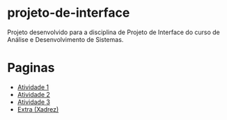 # projeto-de-interface
Projeto desenvolvido para a disciplina de Projeto de Interface do curso de Análise e Desenvolvimento de Sistemas.

# Paginas
- [Atividade 1](atividade-01/index.html)
- [Atividade 2](atividade-02/index.html)
- [Atividade 3](atividade-03/index.html)
- [Extra (Xadrez)](my-chess/index.html)
